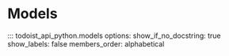 # Models

::: todoist_api_python.models
    options:
      show_if_no_docstring: true
      show_labels: false
      members_order: alphabetical
